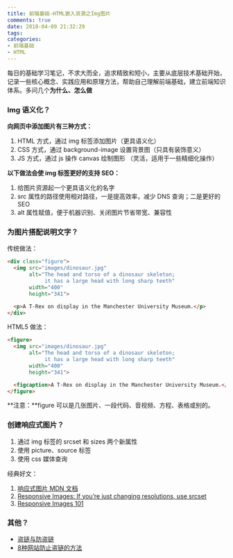 ```yaml
---
title: 前端基础-HTML嵌入资源之Img图片
comments: true
date: 2018-04-09 21:32:29
tags:
categories:
- 前端基础
- HTML
---
```


每日的基础学习笔记，不求大而全，追求精致和短小，主要从底层技术基础开始，记录一些核心概念、实践应用和原理方法，帮助自己理解前端基础，建立前端知识体系。多问几个**为什么、怎么做**
<!-- more -->

### Img 语义化？
**向网页中添加图片有三种方式：**
1. HTML 方式，通过 img 标签添加图片（更具语义化）
2. CSS 方式，通过 background-image 设置背景图（只具有装饰意义）
3. JS 方式，通过 js 操作 canvas 绘制图形 （灵活，适用于一些精细化操作）

**以下做法会使 img 标签更好的支持 SEO：**
1. 给图片资源起一个更具语义化的名字
2. src 属性的路径使用相对路径，一是提高效率，减少 DNS 查询；二是更好的 SEO
3. alt 属性赋值，便于机器识别、关闭图片节省带宽、兼容性

### 为图片搭配说明文字？
传统做法：
```HTML
<div class="figure">
  <img src="images/dinosaur.jpg"
       alt="The head and torso of a dinosaur skeleton;
            it has a large head with long sharp teeth"
       width="400"
       height="341">

  <p>A T-Rex on display in the Manchester University Museum.</p>
</div>
```

HTML5 做法：
```HTML
<figure>
  <img src="images/dinosaur.jpg"
       alt="The head and torso of a dinosaur skeleton;
            it has a large head with long sharp teeth"
       width="400"
       height="341">

  <figcaption>A T-Rex on display in the Manchester University Museum.</figcaption>
</figure>
```

**注意：**figure 可以是几张图片、一段代码、音视频、方程、表格或别的。

### 创建响应式图片？
1. 通过 img 标签的 srcset 和 sizes 两个新属性
2. 使用 picture、source 标签
3. 使用 css 媒体查询

经典好文：
1. [响应式图片 MDN 文档](https://developer.mozilla.org/zh-CN/docs/Learn/HTML/Multimedia_and_embedding/Responsive_images)
2. [Responsive Images: If you’re just changing resolutions, use srcset](https://css-tricks.com/responsive-images-youre-just-changing-resolutions-use-srcset/)
3. [Responsive Images 101](https://cloudfour.com/thinks/responsive-images-101-definitions/#responsive-images-101-series)

### 其他？
- [盗链与防盗链](http://www.cnblogs.com/mumuxinfei/p/5256209.html)
- [8种网站防止盗链的方法](http://developer.51cto.com/art/201105/263526.htm)

